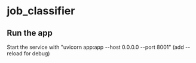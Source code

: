 # job_classifier

## Run the app
Start the service with "uvicorn app:app --host 0.0.0.0 --port 8001" (add --reload for debug)
